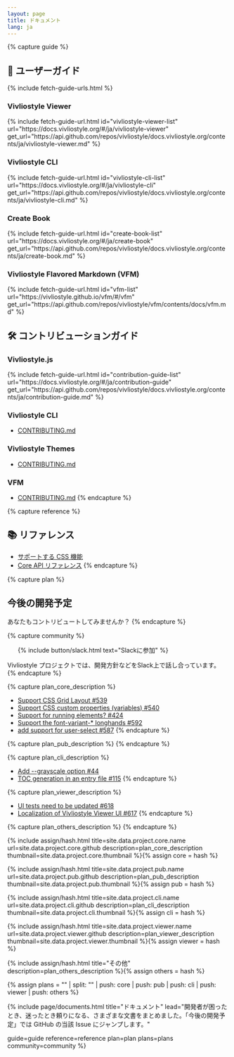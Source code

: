 ```yaml
---
layout: page
title: ドキュメント
lang: ja
---
```



{% capture guide %}
## 📖 ユーザーガイド
{% include fetch-guide-urls.html %}

### Vivliostyle Viewer
<ul id="vivliostyle-viewer-list"></ul>
{% include fetch-guide-url.html
  id="vivliostyle-viewer-list"
  url="https://docs.vivliostyle.org/#/ja/vivliostyle-viewer"
  get_url="https://api.github.com/repos/vivliostyle/docs.vivliostyle.org/contents/ja/vivliostyle-viewer.md"
%}

### Vivliostyle CLI
<ul id="vivliostyle-cli-list"></ul>
{% include fetch-guide-url.html
  id="vivliostyle-cli-list"
  url="https://docs.vivliostyle.org/#/ja/vivliostyle-cli"
  get_url="https://api.github.com/repos/vivliostyle/docs.vivliostyle.org/contents/ja/vivliostyle-cli.md"
%}

### Create Book
<ul id="create-book-list"></ul>
{% include fetch-guide-url.html
  id="create-book-list"
  url="https://docs.vivliostyle.org/#/ja/create-book"
  get_url="https://api.github.com/repos/vivliostyle/docs.vivliostyle.org/contents/ja/create-book.md"
%}

### Vivliostyle Flavored Markdown (VFM)
<ul id="vfm-list"></ul>
{% include fetch-guide-url.html
  id="vfm-list"
  url="https://vivliostyle.github.io/vfm/#/vfm"
  get_url="https://api.github.com/repos/vivliostyle/vfm/contents/docs/vfm.md"
%}

## 🛠 コントリビューションガイド

### Vivliostyle.js
<ul id="contribution-guide-list"></ul>
{% include fetch-guide-url.html
  id="contribution-guide-list"
  url="https://docs.vivliostyle.org/#/ja/contribution-guide"
  get_url="https://api.github.com/repos/vivliostyle/docs.vivliostyle.org/contents/ja/contribution-guide.md"
%}

### Vivliostyle CLI
- [CONTRIBUTING.md](https://github.com/vivliostyle/vivliostyle-cli/blob/main/CONTRIBUTING.md)

### Vivliostyle Themes
- [CONTRIBUTING.md](https://github.com/vivliostyle/themes/blob/master/CONTRIBUTING.md)

### VFM
- [CONTRIBUTING.md](https://github.com/vivliostyle/vfm/blob/master/CONTRIBUTING.md)
{% endcapture %}


{% capture reference %}
## 📚 リファレンス

- [サポートする CSS 機能](https://docs.vivliostyle.org/#/ja/supported-css-features)
- [Core API リファレンス](https://docs.vivliostyle.org/#/ja/api)
{% endcapture %}


{% capture plan %}
## 今後の開発予定

あなたもコントリビュートしてみませんか？
{% endcapture %}


{% capture community %}
<ol class="list--medium">
  {% include button/slack.html text="Slackに参加" %}
</ol>

Vivliostyle プロジェクトでは、開発方針などをSlack上で話し合っています。
{% endcapture %}


{% capture plan_core_description %}
- [Support CSS Grid Layout #539](https://github.com/vivliostyle/vivliostyle.js/issues/539)
- [Support CSS custom properties (variables) #540](https://github.com/vivliostyle/vivliostyle.js/issues/540)
- [Support for running elements? #424](https://github.com/vivliostyle/vivliostyle.js/issues/424)
- [Support the font-variant-\* longhands #592](https://github.com/vivliostyle/vivliostyle.js/issues/592)
- [add support for user-select #587](https://github.com/vivliostyle/vivliostyle.js/issues/587)
{% endcapture %}


{% capture plan_pub_description %}
{% endcapture %}


{% capture plan_cli_description %}
- [Add --grayscale option #44](https://github.com/vivliostyle/vivliostyle-cli/issues/44)
- [TOC generation in an entry file #115](https://github.com/vivliostyle/vivliostyle-cli/issues/115)
{% endcapture %}


{% capture plan_viewer_description %}
- [UI tests need to be updated #618](https://github.com/vivliostyle/vivliostyle.js/issues/618)
- [Localization of Vivliostyle Viewer UI #617](https://github.com/vivliostyle/vivliostyle.js/issues/617)
{% endcapture %}


{% capture plan_others_description %}
{% endcapture %}


{% include assign/hash.html
  title=site.data.project.core.name
  url=site.data.project.core.github
  description=plan_core_description
  thumbnail=site.data.project.core.thumbnail
%}{% assign core = hash %}


{% include assign/hash.html
  title=site.data.project.pub.name
  url=site.data.project.pub.github
  description=plan_pub_description
  thumbnail=site.data.project.pub.thumbnail
%}{% assign pub = hash %}


{% include assign/hash.html
  title=site.data.project.cli.name
  url=site.data.project.cli.github
  description=plan_cli_description
  thumbnail=site.data.project.cli.thumbnail
%}{% assign cli = hash %}


{% include assign/hash.html
  title=site.data.project.viewer.name
  url=site.data.project.viewer.github
  description=plan_viewer_description
  thumbnail=site.data.project.viewer.thumbnail
%}{% assign viewer = hash %}


{% include assign/hash.html
  title="その他"
  description=plan_others_description
%}{% assign others = hash %}


{% assign plans = "" | split: "" | push: core | push: pub | push: cli | push: viewer | push: others %}


{% include page/documents.html
  title="ドキュメント"
  lead="開発者が困ったとき、迷ったとき頼りになる、さまざまな文書をまとめました。「今後の開発予定」では GitHub の当該 Issue にジャンプします。"

  guide=guide
  reference=reference
  plan=plan
  plans=plans
  community=community
%}
